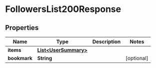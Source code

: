 

# FollowersList200Response


## Properties

| Name | Type | Description | Notes |
|------------ | ------------- | ------------- | -------------|
|**items** | [**List&lt;UserSummary&gt;**](UserSummary.md) |  |  |
|**bookmark** | **String** |  |  [optional] |



